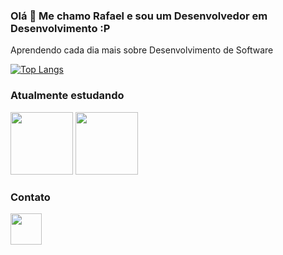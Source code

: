 ### Olá 👋 Me chamo Rafael e sou um Desenvolvedor em Desenvolvimento :P

Aprendendo cada dia mais sobre Desenvolvimento de Software

[![Top Langs](https://github-readme-stats.vercel.app/api/top-langs/?username=rafaDRF&layout=compact&hide=assembly)](https://github.com/anuraghazra/github-readme-stats)

### Atualmente estudando

<div>
  <img src="https://cdn.jsdelivr.net/gh/devicons/devicon/icons/go/go-original-wordmark.svg" width = 100px />

  <img src="https://cdn.jsdelivr.net/gh/devicons/devicon/icons/postgresql/postgresql-plain-wordmark.svg" width = 100px/>
<div/>

### Contato
<div>
  <a href="https://www.linkedin.com/in/rafael-dutra-71744a21a/" ><img src="https://cdn.jsdelivr.net/gh/devicons/devicon/icons/linkedin/linkedin-original.svg" width = 50px /><a/> 
<div/>
